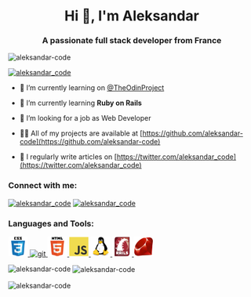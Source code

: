 <h1 align="center">Hi 👋, I'm Aleksandar</h1>
<h3 align="center">A passionate full stack developer from France</h3>

<p align="left"> <img src="https://komarev.com/ghpvc/?username=aleksandar-code&label=Profile%20views&color=0e75b6&style=flat" alt="aleksandar-code" /> </p>

<p align="left"> <a href="https://twitter.com/aleksandar_code" target="blank"><img src="https://img.shields.io/twitter/follow/aleksandar_code?logo=twitter&style=for-the-badge" alt="aleksandar_code" /></a> </p>

- 🏫 I’m currently learning on [@TheOdinProject](https://www.theodinproject.com/)

- 🌱 I’m currently learning **Ruby on Rails**

- 🔭 I’m looking for a job as Web Developer 

- 👨‍💻 All of my projects are available at [https://github.com/aleksandar-code](https://github.com/aleksandar-code)

- 📝 I regularly write articles on [https://twitter.com/aleksandar_code](https://twitter.com/aleksandar_code)

<h3 align="left">Connect with me:</h3>
<p align="left">
<a href="https://twitter.com/aleksandar_code" target="blank"><img align="center" src="https://raw.githubusercontent.com/rahuldkjain/github-profile-readme-generator/master/src/images/icons/Social/twitter.svg" alt="aleksandar_code" height="30" width="40" /></a>
<a href="https://www.leetcode.com/aleksandar_code" target="blank"><img align="center" src="https://raw.githubusercontent.com/rahuldkjain/github-profile-readme-generator/master/src/images/icons/Social/leet-code.svg" alt="aleksandar_code" height="30" width="40" /></a>
</p>

<h3 align="left">Languages and Tools:</h3>
<p align="left"> <a href="https://www.w3schools.com/css/" target="_blank" rel="noreferrer"> <img src="https://raw.githubusercontent.com/devicons/devicon/master/icons/css3/css3-original-wordmark.svg" alt="css3" width="40" height="40"/> </a> <a href="https://git-scm.com/" target="_blank" rel="noreferrer"> <img src="https://www.vectorlogo.zone/logos/git-scm/git-scm-icon.svg" alt="git" width="40" height="40"/> </a> <a href="https://www.w3.org/html/" target="_blank" rel="noreferrer"> <img src="https://raw.githubusercontent.com/devicons/devicon/master/icons/html5/html5-original-wordmark.svg" alt="html5" width="40" height="40"/> </a> <a href="https://developer.mozilla.org/en-US/docs/Web/JavaScript" target="_blank" rel="noreferrer"> <img src="https://raw.githubusercontent.com/devicons/devicon/master/icons/javascript/javascript-original.svg" alt="javascript" width="40" height="40"/> </a> <a href="https://www.linux.org/" target="_blank" rel="noreferrer"> <img src="https://raw.githubusercontent.com/devicons/devicon/master/icons/linux/linux-original.svg" alt="linux" width="40" height="40"/> </a> <a href="https://rubyonrails.org" target="_blank" rel="noreferrer"> <img src="https://raw.githubusercontent.com/devicons/devicon/master/icons/rails/rails-original-wordmark.svg" alt="rails" width="40" height="40"/> </a> <a href="https://www.ruby-lang.org/en/" target="_blank" rel="noreferrer"> <img src="https://raw.githubusercontent.com/devicons/devicon/master/icons/ruby/ruby-original.svg" alt="ruby" width="40" height="40"/> </a> </p>

<p><img align="left" src="https://github-readme-stats.vercel.app/api/top-langs?username=aleksandar-code&show_icons=true&locale=en&layout=compact" alt="aleksandar-code" /></p>

<p>&nbsp;<img align="center" src="https://github-readme-stats.vercel.app/api?username=aleksandar-code&show_icons=true&locale=en" alt="aleksandar-code" /></p>

<p><img align="center" src="https://github-readme-streak-stats.herokuapp.com/?user=aleksandar-code&" alt="aleksandar-code" /></p>
